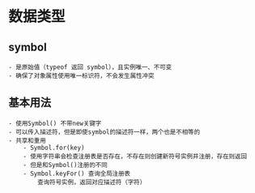 # 数据类型
## symbol
    - 是原始值（typeof 返回 symbol），且实例唯一、不可变
    - 确保了对象属性使用唯一标识符，不会发生属性冲突

## 基本用法
    - 使用Symbol() 不带new关键字
    - 可以传入描述符，但是即使symbol的描述符一样，两个也是不相等的
    - 共享和重用
        - Symbol.for(key)
        - 使用字符串会检查注册表是否存在，不存在则创建新符号实例并注册，存在则返回
        - 但是和Symbol()注册的不同
        - Symbol.keyFor() 查询全局注册表
            查询符号实例，返回对应描述符（字符）